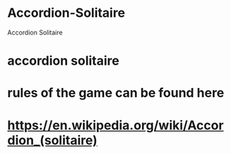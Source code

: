 # Accordion-Solitaire
Accordion Solitaire

# accordion solitaire
# rules of the game can be found here
# https://en.wikipedia.org/wiki/Accordion_(solitaire)
